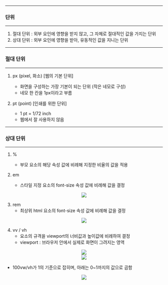 -----
### 단위
-----
1. 절대 단위 : 외부 요인에 영향을 받지 않고, 그 자체로 절대적인 값을 가지는 단위
2. 상대 단위 : 외부 요인에 영향을 받아, 유동적인 값을 지니는 단위

-----
### 절대 단위
-----
1. px (pixel, 화소) [웹의 기본 단위]
   - 화면을 구성하는 가장 기본이 되는 단위 (작은 네모로 구성)
   - 네모 한 칸을 1px이라고 부름

2. pt (point) [인쇄를 위한 단위]
   - 1 pt = 1/72 inch
   - 웹에서 잘 사용하지 않음

-----
### 상대 단위
-----
1. %
   - 부모 요소의 해당 속성 값에 비례해 지정한 비율의 값을 적용
  
2. em
   - 스타일 지정 요소의 font-size 속성 값에 비례해 값을 결정
     
<div align = "center">
<img src="https://github.com/sooyounghan/DataBase/assets/34672301/370b4384-6cd8-486d-81b8-a585e3a66c11">
</div>

3. rem
   - 최상위 html 요소의 font-size 속성 값에 비례해 값을 결정
     
<div align = "center">
<img src="https://github.com/sooyounghan/DataBase/assets/34672301/370b4384-6cd8-486d-81b8-a585e3a66c11">
</div>


4. vv / vh
   - 요소의 규격을 viewport의 너비값과 높이값에 비례하여 결정
   - viewport : 브라우저 안에서 실제로 화면이 그려지는 영역
<div align = "center">
<img src="https://github.com/sooyounghan/DataBase/assets/34672301/90592d16-f8c1-4ec2-bc6a-cfa76d37d1de">
</div>

<div align = "center">
<img src="https://github.com/sooyounghan/DataBase/assets/34672301/24fdb4ef-9931-4310-bc16-ae6fd015a0d6">
</div>

   - 100vw/vh가 1의 기준으로 잡히며, 아래는 0~1까지의 값으로 곱함
<div align = "center">
<img src="https://github.com/sooyounghan/DataBase/assets/34672301/7b4b2cb2-0c50-4d7b-9169-b160bb53e179">
</div>

